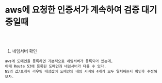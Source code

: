 # aws에 요청한 인증서가 계속하여 검증 대기중일때

<br /><br />

1. 네임서버 확인
```
aws에 도메인을 등록하면 기본적으로 네임서버가 등록되어 있는데,
이때 Route 53에 등록된 도메인과 네임서버가 다를 수 있다.
NS의 값/트래픽 라우팅 대상값이 도메인의 네임 서버와 4개가 모두 일치하는지 확인후 수정해보자.
```
